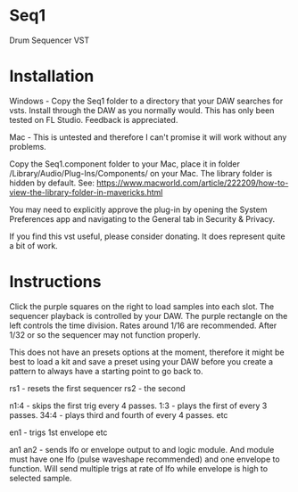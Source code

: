 # Seq1
Drum Sequencer VST

# Installation

Windows -
Copy the Seq1 folder to a directory that your DAW searches for vsts. Install through the DAW as you normally would. 
This has only been tested on FL Studio. Feedback is appreciated.

Mac - 
This is untested and therefore I can't promise it will work without any problems. 

Copy the Seq1.component folder to your Mac, place it in folder /Library/Audio/Plug-Ins/Components/ on your Mac.
The library folder is hidden by default. See:
https://www.macworld.com/article/222209/how-to-view-the-library-folder-in-mavericks.html

You may need to explicitly approve the plug-in by opening the System Preferences app and navigating to the General tab in Security & Privacy.

If you find this vst useful, please consider donating. It does represent quite a bit of work.

# Instructions
Click the purple squares on the right to load samples into each slot. The sequencer playback is controlled by your DAW. The purple rectangle on the left controls the time division. Rates around 1/16 are recommended. After 1/32 or so the sequencer may not function properly.

This does not have an presets options at the moment, therefore it might be best to load a kit and save a preset using your DAW before you create a pattern to always have a starting point to go back to.

rs1 - resets the first sequencer
rs2 - the second

n1:4 - skips the first trig every 4 passes.
1:3 - plays the first of every 3 passes.
34:4 - plays third and fourth of every 4 passes.
etc

en1 - trigs 1st envelope
etc

an1
an2 - sends lfo or envelope output to and logic module. And module must have one lfo (pulse waveshape recommended) and one envelope to function. Will send multiple trigs at rate of lfo while envelope is high to selected sample.



